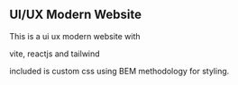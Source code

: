 ## UI/UX Modern Website

This is a ui ux modern website with

vite, reactjs and tailwind

included is custom css using BEM methodology for styling.
